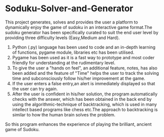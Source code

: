 # Soduku-Solver-and-Generator

This project generates, solves and provides the user a platform to dynamically enjoy the game of sudoku in an interactive game format.The sudoku generator
has been specifically curated to suit the end user level by providing three difficulty levels (Easy,Medium and Hard). 

1. Python (.py) language has been used to code and an in-depth learning of functions, pygame module, libraries etc has been utilised. 
2. Pygame has been used as it is a fast way to prototype and most  coder friendly for understanding at the rudimentary level.
3. To give the user a "hands on feel", an additional feature, notes, has also been added and the feature of "Time" helps the user to track the solving time and subconsciously follow his/her improvement at the game.
4. If the user enters a false entry,an alert is immediately displayed so that the user can try again. 
5. After the user is confident in his/her solution, the program automatically checks with the answer, which has been obtained in the back end by using the algorithmic-technique of backtracking, which is used in many intellect based programs like chess etc.The approach to backtracking is similar to how the human brain solves the problem.

So this program enhances the experience of playing the brilliant, ancient game of Sudoku.
